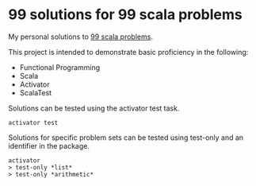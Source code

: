 # 99 solutions for 99 scala problems

My personal solutions to [99 scala problems](http://aperiodic.net/phil/scala/s-99/).

This project is intended to demonstrate basic proficiency in the following:

* Functional Programming
* Scala
* Activator
* ScalaTest

Solutions can be tested using the activator test task.

```
activator test
```

Solutions for specific problem sets can be tested using test-only and an identifier in the package.

```
activator
> test-only *list*
> test-only *arithmetic*
```